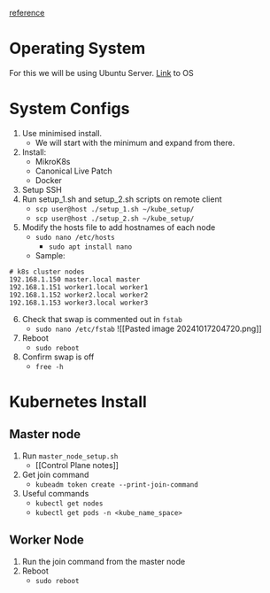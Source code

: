 [reference](https://cavecafe.medium.com/setup-homelab-kubernetes-cluster-cfc3acd4dca5)
# Operating System
For this we will be using Ubuntu Server.
[Link](https://ubuntu.com/download/server)  to OS
# System Configs
1. Use minimised install. 
	- We will start with the minimum and expand from there.
2. Install: 
	- MikroK8s
	- Canonical Live Patch
	- Docker
3. Setup SSH
4. Run setup_1.sh and setup_2.sh scripts on remote client
	- `scp user@host ./setup_1.sh ~/kube_setup/`
	- `scp user@host ./setup_2.sh ~/kube_setup/`
1. Modify the hosts file to add hostnames of each node
	- `sudo nano /etc/hosts`
		- `sudo apt install nano`
	- Sample:
```
# k8s cluster nodes  
192.168.1.150 master.local master  
192.168.1.151 worker1.local worker1  
192.168.1.152 worker2.local worker2  
192.168.1.153 worker3.local worker3
```
6. Check that swap is commented out in `fstab`
	- `sudo nano /etc/fstab`
![[Pasted image 20241017204720.png]]
7. Reboot
	- `sudo reboot`
8. Confirm swap is off
	- `free -h`
# Kubernetes Install
## Master node
1. Run `master_node_setup.sh`
	- [[Control Plane notes]]
2. Get join command
	- `kubeadm token create --print-join-command`
3. Useful commands
	- `kubectl get nodes`
	- `kubectl get pods -n <kube_name_space>`
## Worker Node
1. Run the join command from the master node
2. Reboot
	- `sudo reboot`
